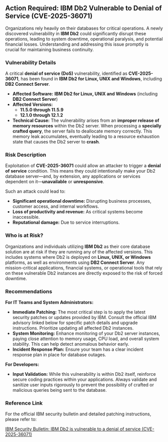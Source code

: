 ## Action Required: **IBM Db2** Vulnerable to Denial of Service (**CVE-2025-36071**)

Organizations rely heavily on their databases for critical operations. A newly discovered vulnerability in **IBM Db2** could significantly disrupt these operations, leading to system downtime, operational paralysis, and potential financial losses. Understanding and addressing this issue promptly is crucial for maintaining business continuity.

### Vulnerability Details

A critical **denial of service (DoS)** vulnerability, identified as **CVE-2025-36071**, has been found in **IBM Db2 for Linux, UNIX and Windows**, including **DB2 Connect Server**.

*   **Affected Software:** **IBM Db2 for Linux, UNIX and Windows** (including **DB2 Connect Server**)
*   **Affected Versions:**
    *   **11.5.0 through 11.5.9**
    *   **12.1.0 through 12.1.2**
*   **Technical Cause:** The vulnerability arises from an **improper release of memory resources** within the Db2 server. When processing a **specially crafted query**, the server fails to deallocate memory correctly. This memory leak accumulates, eventually leading to a resource exhaustion state that causes the Db2 server to **crash**.

### Risk Description

Exploitation of **CVE-2025-36071** could allow an attacker to trigger a **denial of service** condition. This means they could intentionally make your Db2 database server—and, by extension, any applications or services dependent on it—**unavailable** or **unresponsive**.

Such an attack could lead to:

*   **Significant operational downtime:** Disrupting business processes, customer access, and internal workflows.
*   **Loss of productivity and revenue:** As critical systems become inaccessible.
*   **Reputational damage:** Due to service interruptions.

### Who is at Risk?

Organizations and individuals utilizing **IBM Db2** as their core database solution are at risk if they are running any of the affected versions. This includes systems where Db2 is deployed on **Linux, UNIX, or Windows** platforms, as well as environments using **DB2 Connect Server**. Any mission-critical applications, financial systems, or operational tools that rely on these vulnerable Db2 instances are directly exposed to the risk of forced downtime.

### Recommendations

**For IT Teams and System Administrators:**

*   **Immediate Patching:** The most critical step is to apply the latest security patches or updates provided by IBM. Consult the official IBM advisory linked below for specific patch details and upgrade instructions. Prioritize updating all affected Db2 instances.
*   **System Monitoring:** Enhance monitoring of your Db2 server instances, paying close attention to memory usage, CPU load, and overall system stability. This can help detect anomalous behavior early.
*   **Incident Response Plan:** Ensure your team has a clear incident response plan in place for database outages.

**For Developers:**

*   **Input Validation:** While this vulnerability is within Db2 itself, reinforce secure coding practices within your applications. Always validate and sanitize user inputs rigorously to prevent the possibility of crafted or malicious queries being sent to the database.

### Reference Link

For the official IBM security bulletin and detailed patching instructions, please refer to:

[IBM Security Bulletin: IBM Db2 is vulnerable to a denial of service (CVE-2025-36071)](https://www.ibm.com/support/pages/node/7240955)